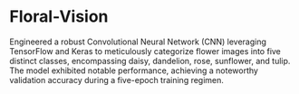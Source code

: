 # Floral-Vision
Engineered a robust Convolutional Neural Network (CNN) leveraging TensorFlow and Keras to meticulously categorize flower images into five distinct classes, encompassing daisy, dandelion, rose, sunflower, and tulip. The model exhibited notable performance, achieving a noteworthy validation accuracy during a five-epoch training regimen.
